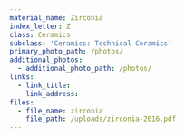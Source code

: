 ```yaml
---
material_name: Zirconia
index_letter: Z
class: Ceramics
subclass: 'Ceramics: Technical Ceramics'
primary_photo_path: /photos/
additional_photos:
  - additional_photo_path: /photos/
links:
  - link_title:
    link_address:
files:
  - file_name: zirconia
    file_path: /uploads/zirconia-2016.pdf
---
```



